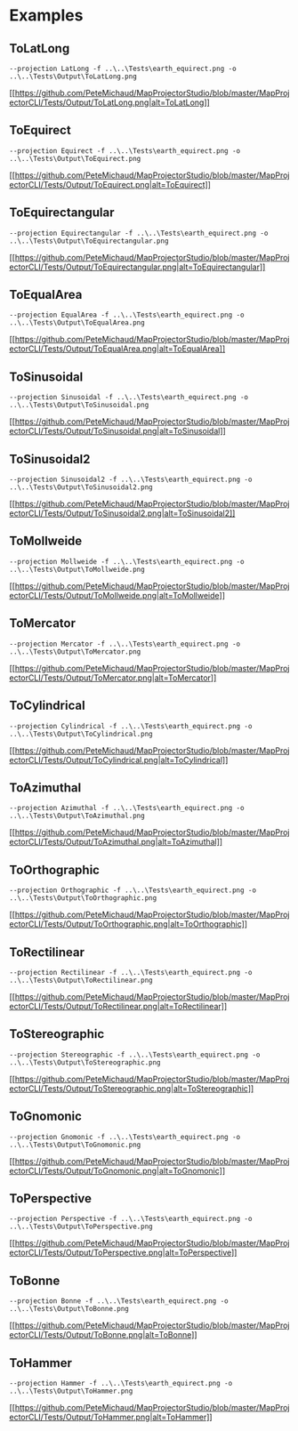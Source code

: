 # Examples

## ToLatLong

`--projection LatLong -f ..\..\Tests\earth_equirect.png -o ..\..\Tests\Output\ToLatLong.png`

[[https://github.com/PeteMichaud/MapProjectorStudio/blob/master/MapProjectorCLI/Tests/Output/ToLatLong.png|alt=ToLatLong]]


## ToEquirect

`--projection Equirect -f ..\..\Tests\earth_equirect.png -o ..\..\Tests\Output\ToEquirect.png`

[[https://github.com/PeteMichaud/MapProjectorStudio/blob/master/MapProjectorCLI/Tests/Output/ToEquirect.png|alt=ToEquirect]]


## ToEquirectangular

`--projection Equirectangular -f ..\..\Tests\earth_equirect.png -o ..\..\Tests\Output\ToEquirectangular.png`

[[https://github.com/PeteMichaud/MapProjectorStudio/blob/master/MapProjectorCLI/Tests/Output/ToEquirectangular.png|alt=ToEquirectangular]]


## ToEqualArea

`--projection EqualArea -f ..\..\Tests\earth_equirect.png -o ..\..\Tests\Output\ToEqualArea.png`

[[https://github.com/PeteMichaud/MapProjectorStudio/blob/master/MapProjectorCLI/Tests/Output/ToEqualArea.png|alt=ToEqualArea]]


## ToSinusoidal

`--projection Sinusoidal -f ..\..\Tests\earth_equirect.png -o ..\..\Tests\Output\ToSinusoidal.png`

[[https://github.com/PeteMichaud/MapProjectorStudio/blob/master/MapProjectorCLI/Tests/Output/ToSinusoidal.png|alt=ToSinusoidal]]


## ToSinusoidal2

`--projection Sinusoidal2 -f ..\..\Tests\earth_equirect.png -o ..\..\Tests\Output\ToSinusoidal2.png`

[[https://github.com/PeteMichaud/MapProjectorStudio/blob/master/MapProjectorCLI/Tests/Output/ToSinusoidal2.png|alt=ToSinusoidal2]]


## ToMollweide

`--projection Mollweide -f ..\..\Tests\earth_equirect.png -o ..\..\Tests\Output\ToMollweide.png`

[[https://github.com/PeteMichaud/MapProjectorStudio/blob/master/MapProjectorCLI/Tests/Output/ToMollweide.png|alt=ToMollweide]]


## ToMercator

`--projection Mercator -f ..\..\Tests\earth_equirect.png -o ..\..\Tests\Output\ToMercator.png`

[[https://github.com/PeteMichaud/MapProjectorStudio/blob/master/MapProjectorCLI/Tests/Output/ToMercator.png|alt=ToMercator]]


## ToCylindrical

`--projection Cylindrical -f ..\..\Tests\earth_equirect.png -o ..\..\Tests\Output\ToCylindrical.png`

[[https://github.com/PeteMichaud/MapProjectorStudio/blob/master/MapProjectorCLI/Tests/Output/ToCylindrical.png|alt=ToCylindrical]]


## ToAzimuthal

`--projection Azimuthal -f ..\..\Tests\earth_equirect.png -o ..\..\Tests\Output\ToAzimuthal.png`

[[https://github.com/PeteMichaud/MapProjectorStudio/blob/master/MapProjectorCLI/Tests/Output/ToAzimuthal.png|alt=ToAzimuthal]]


## ToOrthographic

`--projection Orthographic -f ..\..\Tests\earth_equirect.png -o ..\..\Tests\Output\ToOrthographic.png`

[[https://github.com/PeteMichaud/MapProjectorStudio/blob/master/MapProjectorCLI/Tests/Output/ToOrthographic.png|alt=ToOrthographic]]


## ToRectilinear

`--projection Rectilinear -f ..\..\Tests\earth_equirect.png -o ..\..\Tests\Output\ToRectilinear.png`

[[https://github.com/PeteMichaud/MapProjectorStudio/blob/master/MapProjectorCLI/Tests/Output/ToRectilinear.png|alt=ToRectilinear]]


## ToStereographic

`--projection Stereographic -f ..\..\Tests\earth_equirect.png -o ..\..\Tests\Output\ToStereographic.png`

[[https://github.com/PeteMichaud/MapProjectorStudio/blob/master/MapProjectorCLI/Tests/Output/ToStereographic.png|alt=ToStereographic]]


## ToGnomonic

`--projection Gnomonic -f ..\..\Tests\earth_equirect.png -o ..\..\Tests\Output\ToGnomonic.png`

[[https://github.com/PeteMichaud/MapProjectorStudio/blob/master/MapProjectorCLI/Tests/Output/ToGnomonic.png|alt=ToGnomonic]]


## ToPerspective

`--projection Perspective -f ..\..\Tests\earth_equirect.png -o ..\..\Tests\Output\ToPerspective.png`

[[https://github.com/PeteMichaud/MapProjectorStudio/blob/master/MapProjectorCLI/Tests/Output/ToPerspective.png|alt=ToPerspective]]


## ToBonne

`--projection Bonne -f ..\..\Tests\earth_equirect.png -o ..\..\Tests\Output\ToBonne.png`

[[https://github.com/PeteMichaud/MapProjectorStudio/blob/master/MapProjectorCLI/Tests/Output/ToBonne.png|alt=ToBonne]]


## ToHammer

`--projection Hammer -f ..\..\Tests\earth_equirect.png -o ..\..\Tests\Output\ToHammer.png`

[[https://github.com/PeteMichaud/MapProjectorStudio/blob/master/MapProjectorCLI/Tests/Output/ToHammer.png|alt=ToHammer]]


